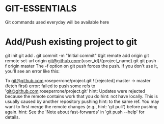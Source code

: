 # GIT-ESSENTIALS
Git commands used everyday will be available here
# Add/Push existing project to git
git init
git add .
git commit -m "Initial commit"
#git remote add origin <project url>
git remote set-url origin git@github.com:{user_id}/{project_name}.git
git push -f origin master
The -f option on git push forces the push. If you don't use it, you'll see an error like this:

To git@github.com:roseperrone/project.git
 ! [rejected]        master -> master (fetch first)
error: failed to push some refs to 'git@github.com:roseperrone/project.git'
hint: Updates were rejected because the remote contains work that you do
hint: not have locally. This is usually caused by another repository pushing
hint: to the same ref. You may want to first merge the remote changes (e.g.,
hint: 'git pull') before pushing again.
hint: See the 'Note about fast-forwards' in 'git push --help' for details.
